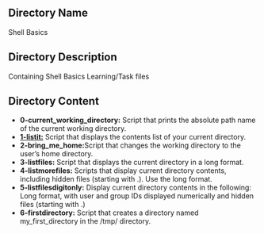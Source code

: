 <h2>Directory Name</h2>
<p>Shell Basics</p>

<h2>Directory Description</h2>
<p>Containing Shell Basics Learning/Task files</p>

<h2>Directory Content</h2>
<ul>
  <li><strong>0-current_working_directory:</strong> Script that prints the absolute path name of the current working directory.</li>
  <li><a href="https://github.com/osadeleke/alx-system_engineering-devops/blob/master/0x00-shell_basics/1-listit"><strong>1-listit:</strong></a> Script that displays the contents list of your current directory.</li>
  <li><strong>2-bring_me_home:</strong>Script that changes the working directory to the user’s home directory.</li>
  <li><strong>3-listfiles:</strong> Script that displays the current directory in a long format.</li>
  <li><strong>4-listmorefiles:</strong> Scripts that display current directory contents, including hidden files (starting with .). Use the long format.</li>
  <li><strong>5-listfilesdigitonly:</strong> Display current directory contents in the following: Long format, with user and group IDs displayed numerically and hidden files (starting with .)</li>
  <li><strong>6-firstdirectory:</strong> Script that creates a directory named my_first_directory in the /tmp/ directory.</li>
</ul>
